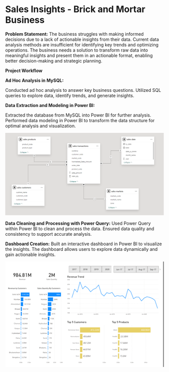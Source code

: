 # Sales Insights - Brick and Mortar Business

__Problem Statement:__ The business struggles with making informed decisions due to a lack of actionable insights from their data. Current data analysis methods are insufficient for identifying key trends and optimizing operations. The business needs a solution to transform raw data into meaningful insights and present them in an actionable format, enabling better decision-making and strategic planning.


__Project Workflow__

__Ad Hoc Analysis in MySQL:__

Conducted ad hoc analysis to answer key business questions.
Utilized SQL queries to explore data, identify trends, and generate insights.

__Data Extraction and Modeling in Power BI:__

Extracted the database from MySQL into Power BI for further analysis.
Performed data modeling in Power BI to transform the data structure for optimal analysis and visualization.

![Model](https://github.com/fahad-1337/Sales_Insights/blob/bb1f575d0a7cff88dc3e963cd816f84b67e83c6c/data_model.png)

__Data Cleaning and Processing with Power Query:__
Used Power Query within Power BI to clean and process the data.
Ensured data quality and consistency to support accurate analysis.

__Dashboard Creation:__
Built an interactive dashboard in Power BI to visualize the insights.
The dashboard allows users to explore data dynamically and gain actionable insights.

![Dashboard](https://github.com/fahad-1337/Sales_Insights/blob/bb1f575d0a7cff88dc3e963cd816f84b67e83c6c/sales_insights_dashboard.png)
